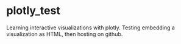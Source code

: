 # plotly_test
Learning interactive visualizations with plotly. Testing embedding a visualization as HTML, then hosting on github.
